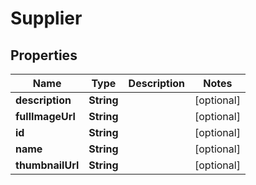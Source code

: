 

# Supplier

## Properties

Name | Type | Description | Notes
------------ | ------------- | ------------- | -------------
**description** | **String** |  |  [optional]
**fullImageUrl** | **String** |  |  [optional]
**id** | **String** |  |  [optional]
**name** | **String** |  |  [optional]
**thumbnailUrl** | **String** |  |  [optional]



